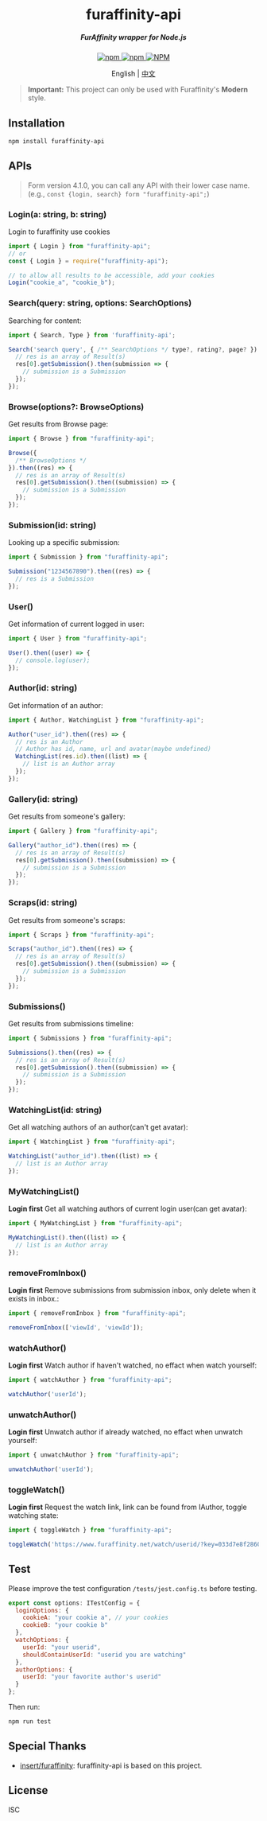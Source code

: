 <h1 align="center">
  furaffinity-api
</h1>

<h5 align="center">FurAffinity wrapper for Node.js</h5>

<div align="center">
  <a href="https://www.npmjs.com/package/furaffinity-api">
    <img alt="npm" src="https://img.shields.io/npm/v/furaffinity-api">
  </a>
  <a href="https://www.npmjs.com/package/furaffinity-api">
    <img alt="npm" src="https://img.shields.io/npm/dw/furaffinity-api">
  </a>
  <a href="https://github.com/recallfuture/furaffinity-api">
    <img alt="NPM" src="https://img.shields.io/npm/l/furaffinity-api">
  </a>

  <p align="center">English | <a href="README.zh-CN.md">中文</a></p>
</div>

> **Important:** This project can only be used with Furaffinity's **Modern** style.

## Installation

```bash
npm install furaffinity-api
```

## APIs

> Form version 4.1.0, you can call any API with their lower case name.
> (e.g., `const {login, search} form "furaffinity-api";`)

### Login(a: string, b: string)

Login to furaffinity use cookies

```js
import { Login } from "furaffinity-api";
// or
const { Login } = require("furaffinity-api");

// to allow all results to be accessible, add your cookies
Login("cookie_a", "cookie_b");
```

### Search(query: string, options: SearchOptions)

Searching for content:

```js
import { Search, Type } from 'furaffinity-api';

Search('search query', { /** SearchOptions */ type?, rating?, page? }).then(res => {
  // res is an array of Result(s)
  res[0].getSubmission().then(submission => {
    // submission is a Submission
  });
});
```

### Browse(options?: BrowseOptions)

Get results from Browse page:

```js
import { Browse } from "furaffinity-api";

Browse({
  /** BrowseOptions */
}).then((res) => {
  // res is an array of Result(s)
  res[0].getSubmission().then((submission) => {
    // submission is a Submission
  });
});
```

### Submission(id: string)

Looking up a specific submission:

```js
import { Submission } from "furaffinity-api";

Submission("1234567890").then((res) => {
  // res is a Submission
});
```

### User()

Get information of current logged in user:

```js
import { User } from "furaffinity-api";

User().then((user) => {
  // console.log(user);
});
```

### Author(id: string)

Get information of an author:

```js
import { Author, WatchingList } from "furaffinity-api";

Author("user_id").then((res) => {
  // res is an Author
  // Author has id, name, url and avatar(maybe undefined)
  WatchingList(res.id).then((list) => {
    // list is an Author array
  });
});
```

### Gallery(id: string)

Get results from someone's gallery:

```js
import { Gallery } from "furaffinity-api";

Gallery("author_id").then((res) => {
  // res is an array of Result(s)
  res[0].getSubmission().then((submission) => {
    // submission is a Submission
  });
});
```

### Scraps(id: string)

Get results from someone's scraps:

```js
import { Scraps } from "furaffinity-api";

Scraps("author_id").then((res) => {
  // res is an array of Result(s)
  res[0].getSubmission().then((submission) => {
    // submission is a Submission
  });
});
```

### Submissions()

Get results from submissions timeline:

```js
import { Submissions } from "furaffinity-api";

Submissions().then((res) => {
  // res is an array of Result(s)
  res[0].getSubmission().then((submission) => {
    // submission is a Submission
  });
});
```

### WatchingList(id: string)

Get all watching authors of an author(can't get avatar):

```js
import { WatchingList } from "furaffinity-api";

WatchingList("author_id").then((list) => {
  // list is an Author array
});
```

### MyWatchingList()

**Login first**
Get all watching authors of current login user(can get avatar):

```js
import { MyWatchingList } from "furaffinity-api";

MyWatchingList().then((list) => {
  // list is an Author array
});
```

### removeFromInbox()

**Login first**
Remove submissions from submission inbox, only delete when it exists in inbox.:

```js
import { removeFromInbox } from "furaffinity-api";

removeFromInbox(['viewId', 'viewId']);
```

### watchAuthor()

**Login first**
Watch author if haven't watched, no effact when watch yourself:

```js
import { watchAuthor } from "furaffinity-api";

watchAuthor('userId');
```

### unwatchAuthor()

**Login first**
Unwatch author if already watched, no effact when unwatch yourself:

```js
import { unwatchAuthor } from "furaffinity-api";

unwatchAuthor('userId');
```


### toggleWatch()

**Login first**
Request the watch link, link can be found from IAuthor, toggle watching state:

```js
import { toggleWatch } from "furaffinity-api";

toggleWatch('https://www.furaffinity.net/watch/userid/?key=033d7e8f2860f80850557df7ed99120ac9f926e3');
```

## Test

Please improve the test configuration `/tests/jest.config.ts` before testing.

```js
export const options: ITestConfig = {
  loginOptions: {
    cookieA: "your cookie a", // your cookies
    cookieB: "your cookie b"
  },
  watchOptions: {
    userId: "your userid",
    shouldContainUserId: "userid you are watching"
  },
  authorOptions: {
    userId: "your favorite author's userid"
  }
};
```

Then run:

```bash
npm run test
```

## Special Thanks

- [insert/furaffinity](https://gitlab.insrt.uk/insert/furaffinity): furaffinity-api is based on this project.

## License

ISC
